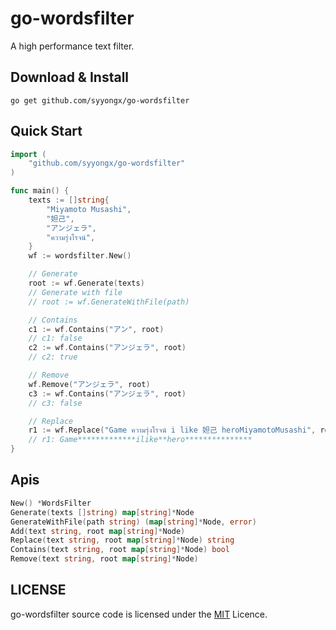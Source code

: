 # go-wordsfilter
A high performance text filter.

## Download & Install
```shell
go get github.com/syyongx/go-wordsfilter
```

## Quick Start
```go
import (
    "github.com/syyongx/go-wordsfilter"
)

func main() {
    texts := []string{
        "Miyamoto Musashi",
        "妲己",
        "アンジェラ",
        "ความรุ่งโรจน์",
    }
    wf := wordsfilter.New()

    // Generate
    root := wf.Generate(texts)
    // Generate with file
    // root := wf.GenerateWithFile(path)

    // Contains
    c1 := wf.Contains("アン", root)
    // c1: false
    c2 := wf.Contains("アンジェラ", root)
    // c2: true

    // Remove
    wf.Remove("アンジェラ", root)
    c3 := wf.Contains("アンジェラ", root)
    // c3: false

    // Replace
    r1 := wf.Replace("Game ความรุ่งโรจน์ i like 妲己 heroMiyamotoMusashi", root)
    // r1: Game*************ilike**hero***************
}
```

## Apis
```go
New() *WordsFilter
Generate(texts []string) map[string]*Node
GenerateWithFile(path string) (map[string]*Node, error)
Add(text string, root map[string]*Node)
Replace(text string, root map[string]*Node) string
Contains(text string, root map[string]*Node) bool
Remove(text string, root map[string]*Node)
```

## LICENSE
go-wordsfilter source code is licensed under the [MIT](https://github.com/syyongx/go-wordsfilter/blob/master/LICENSE) Licence.
